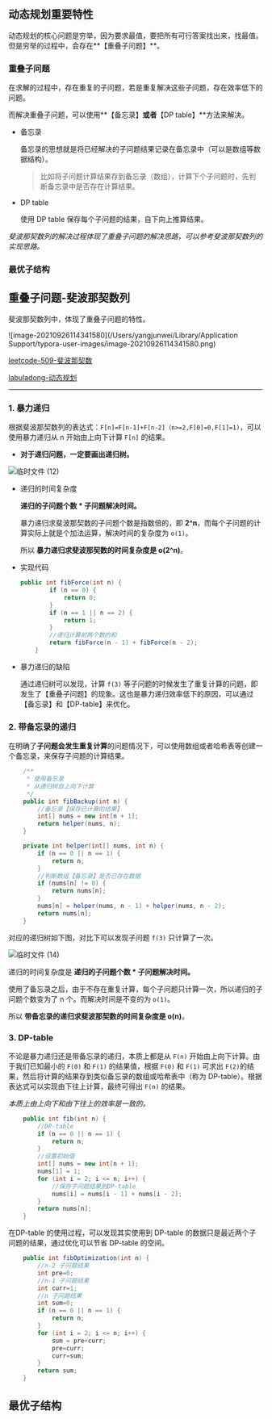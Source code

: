 

## 动态规划重要特性

动态规划的核心问题是穷举，因为要求最值，要把所有可行答案找出来，找最值。但是穷举的过程中，会存在**【重叠子问题】**。

### 重叠子问题

在求解的过程中，存在重复的子问题，若是重复解决这些子问题，存在效率低下的问题。

而解决重叠子问题，可以使用**【备忘录】**或者**【DP table】**方法来解决。

- 备忘录

  备忘录的思想就是将已经解决的子问题结果记录在备忘录中（可以是数组等数据结构）。

  > 比如将子问题计算结果存到备忘录（数组），计算下个子问题时，先判断备忘录中是否存在计算结果。

- DP table

  使用 DP table 保存每个子问题的结果，自下向上推算结果。

*斐波那契数列的解决过程体现了重叠子问题的解决思路，可以参考斐波那契数列的实现思路。*

### 最优子结构







## 重叠子问题-斐波那契数列

斐波那契数列中，体现了重叠子问题的特性。

![image-20210926114341580](/Users/yangjunwei/Library/Application Support/typora-user-images/image-20210926114341580.png)

[leetcode-509-斐波那契数](https://leetcode-cn.com/problems/fibonacci-number/submissions/)

[labuladong-动态规划](https://labuladong.gitee.io/algo/1/3/)

---

### 1. 暴力递归

​	根据斐波那契数列的表达式：`F[n]=F[n-1]+F[n-2]（n>=2,F[0]=0,F[1]=1)`，可以使用暴力递归从 n 开始由上向下计算 `F[n]` 的结果。

- **对于递归问题，一定要画出递归树。**

![临时文件 (12)](https://cdn.jsdelivr.net/gh/AlbertYang0801/pic-bed@main/img/20210926162309.png)

- 递归的时间复杂度

  **递归的子问题个数 * 子问题解决时间。**

  暴力递归求斐波那契数的子问题个数是指数倍的，即 **2^n**，而每个子问题的计算实际上就是个加法运算，解决时间的复杂度为 `o(1)`。

  所以 **暴力递归求斐波那契数的时间复杂度是 o(2^n)**。

- 实现代码

  ```java
  public int fibForce(int n) {
          if (n == 0) {
              return 0;
          }
          if (n == 1 || n == 2) {
              return 1;
          }
          //递归计算前两个数的和
          return fibForce(n - 1) + fibForce(n - 2);
      }
  ```

- 暴力递归的缺陷

  通过递归树可以发现，计算 `f(3)` 等子问题的时候发生了重复计算的问题，即发生了【重叠子问题】的现象。这也是暴力递归效率低下的原因，可以通过【备忘录】和【DP-table】来优化。

### 2. 带备忘录的递归

​	在明确了**子问题会发生重复计算**的问题情况下，可以使用数组或者哈希表等创建一个备忘录，来保存子问题的计算结果。

```java
    /**
     * 使用备忘录
     * 从递归树自上向下计算
     */
    public int fibBackup(int n) {
        //备忘录【保存已计算的结果】
        int[] nums = new int[n + 1];
        return helper(nums, n);
    }

    private int helper(int[] nums, int n) {
        if (n == 0 || n == 1) {
            return n;
        }
        //判断数组【备忘录】是否已存在数据
        if (nums[n] != 0) {
            return nums[n];
        }
        nums[n] = helper(nums, n - 1) + helper(nums, n - 2);
        return nums[n];
    }
```

对应的递归树如下图，对比下可以发现子问题 `f(3)` 只计算了一次。

![临时文件 (14)](https://cdn.jsdelivr.net/gh/AlbertYang0801/pic-bed@main/img/20210926162457.png)

递归的时间复杂度是 **递归的子问题个数 * 子问题解决时间。**

使用了备忘录之后，由于不存在重复计算，每个子问题只计算一次，所以递归的子问题个数变为了 n 个。而解决时间是不变的为 `o(1)`。

所以 **带备忘录的递归求斐波那契数的时间复杂度是 o(n)**。

### 3. DP-table

不论是暴力递归还是带备忘录的递归，本质上都是从 `F(n)` 开始由上向下计算。由于我们已知最小的 `F(0)` 和 `F(1)` 的结果值，根据 `F(0)` 和 `F(1)` 可求出 `F(2)`的结果，然后将计算的结果存到类似备忘录的数组或哈希表中（称为 DP-table）。根据表达式可以实现由下往上计算，最终可得出 `F(n)` 的结果。

*本质上由上向下和由下往上的效率是一致的。*

```java
    public int fib(int n) {
        //DP-table
        if (n == 0 || n == 1) {
            return n;
        }
      	//设置初始值
        int[] nums = new int[n + 1];
        nums[1] = 1;
        for (int i = 2; i <= n; i++) {
          	//保存子问题结果到DP-table
            nums[i] = nums[i - 1] + nums[i - 2];
        }
        return nums[n];
    }
```

在DP-table 的使用过程，可以发现其实使用到 DP-table 的数据只是最近两个子问题的结果，通过优化可以节省 DP-table 的空间。

```java
    public int fibOptimization(int n) {
        //n-2 子问题结果
        int pre=0;
      	//n-1 子问题结果
        int curr=1;
      	//n 子问题结果
        int sum=0;
        if (n == 0 || n == 1) {
            return n;
        }
        for (int i = 2; i <= n; i++) {
            sum = pre+curr;
            pre=curr;
            curr=sum;
        }
        return sum;
    }
```



## 最优子结构





